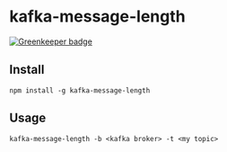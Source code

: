 # kafka-message-length

[![Greenkeeper badge](https://badges.greenkeeper.io/hyperlink/kafka-message-length.svg)](https://greenkeeper.io/)

## Install
```
npm install -g kafka-message-length
```

## Usage
```
kafka-message-length -b <kafka broker> -t <my topic>
```

